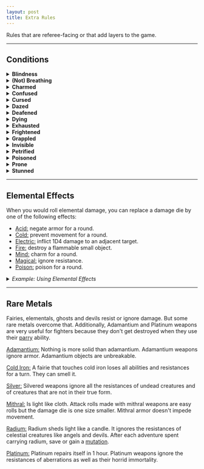 ```yaml
---
layout: post
title: Extra Rules
---
```


Rules that are referee-facing or that add layers to the game.

---

## Conditions

<details markdown="1">
<summary><b>Blindness</b></summary>
You can't see or make ranged attacks. Attacking and Dodging are hard rolls.
</details>

<details markdown="1">
<summary><b>(Not) Breathing</b></summary>
You can hold your breath for as many rounds as your Fortitude. If you take damage while holding your breath, you must make a Fortitude save. On failure, you start dying.
</details>

<details markdown="1">
<summary><b>Charmed</b></summary>
You fail all rolls against your charmer. If you attack, hurt, or say anything bad about them, you take 1 mind damage.
</details>

<details markdown="1">
<summary><b>Confused</b></summary>
Roll a D6. You must spend your turn interacting with: 1) the player on your right; 2) the player on your left; 3) yourself; 4) the closest monster; 5) the environment; 6) oblivion.
</details>

<details markdown="1">
<summary><b>Cursed</b></summary>
You cannot benefit from magic.
</details>

<details markdown="1">
<summary><b>Dazed</b></summary>
You can act OR move on your turn.  
</details>

<details markdown="1">
<summary><b>Deafened</b></summary>
You can't hear. Your teammates cannot talk to you or about you.
</details>

<details markdown="1">
<summary><b>Dying</b></summary>
See [Dying, Wounds & Healing](/2020/11/09/base-rules/) in the base rules.
</details>

<details markdown="1">
<summary><b>Exhausted</b></summary>
-1 Inventory and Psyche slots. Cumulative.
</details>

<details markdown="1">
<summary><b>Frightened</b></summary>
You cannot interact with the source of your fear until you have spent a full turn without seeing it. Roll a D6: 1) drop whatever you are holding; 2) scream; 3) fall prone; 4) grapple the closest ally or object; 5) you are stunned for one turn; 6) run away.
</details>

<details markdown="1">
<summary><b>Grappled</b></summary>
You cannot move. Roll a D6: 1) your head/mouth/throat is stuck, you can't breathe; 2) left leg; 3) right leg; 4) left arm; 5) right arm; 6) an item you wear or hold is stuck.
</details>

<details markdown="1">
<summary><b>Invisible</b></summary>
Attacking and Dodging are easy rolls. You cannot be seen.
</details>

<details markdown="1">
<summary><b>Petrified</b></summary>
You skip your turn. All rolls are hard. You resist the first 10 damage of each attack.
</details>

<details markdown="1">
<summary><b>Poisoned</b></summary>
You are disadvantaged in all your actions. Specific poisons can have unique additional effects too.
</details>

<details markdown="1">
<summary><b>Prone</b></summary>
Attacking and dodging in melee is hard. Dodging ranged attacks is easy. Standing up takes all your turn's movement.
</details>

<details markdown="1">
<summary><b>Stunned</b></summary>
You skip your turn. All rolls are hard.
</details>

---

## Elemental Effects

When you would roll elemental damage, you can replace a damage die by one of the following effects:

- <ins>Acid:</ins> negate armor for a round.
- <ins>Cold:</ins> prevent movement for a round.
- <ins>Electric:</ins> inflict 1D4 damage to an adjacent target.
- <ins>Fire:</ins> destroy a flammable small object.
- <ins>Mind:</ins> charm for a round.
- <ins>Magical:</ins> ignore resistance.
- <ins>Poison:</ins> poison for a round.

<details markdown="1">
<summary><i>Example: Using Elemental Effects</i></summary>
*Morgana the Vile casts a spell inflicting 2D6 electric damage to a goblin. She can choose to inflict only 1D6 damage the target and 1D4 damage to another adjacent goblin instead.*

*Jean has a sword of frost inflicting 1D8 damage, but he wants to capture a goblin alive. On a hit, he decides to inflict no damage and freeze the goblin on the spot instead.*
</details>

---

## Rare Metals

Fairies, elementals, ghosts and devils resist or ignore damage. But some rare metals overcome that. Additionally, Adamantium and Platinum weapons are very useful for fighters because they don't get destroyed when they use their [parry](https://saltygoo.github.io/class/fighter#parry) ability.

<ins>Adamantium:</ins> Nothing is more solid than adamantium. Adamantium weapons ignore armor. Adamantium objects are unbreakable.

<ins>Cold Iron:</ins> A fairie that touches cold iron loses all abilities and resistances for a turn. They can smell it.

<ins>Silver:</ins> Silvered weapons ignore all the resistances of undead creatures and of creatures that are not in their true form.

<ins>Mithral:</ins> Is light like cloth. Attack rolls made with mithral weapons are easy rolls but the damage die is one size smaller. Mithral armor doesn't impede movement.

<ins>Radium:</ins> Radium sheds light like a candle. It ignores the resistances of celestial creatures like angels and devils. After each adventure spent carrying radium, save or gain a [mutation](https://coinsandscrolls.blogspot.com/2018/01/osr-1d500-biological-mutations.html).

<ins>Platinum:</ins> Platinum repairs itself in 1 hour. Platinum weapons ignore the resistances of aberrations as well as their horrid immortality.

